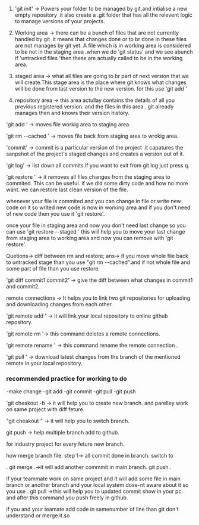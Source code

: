 1. 'git init' -> Powers your folder to be managed by git,and intialise a new empty repository .it also create a .git folder that has all the relevent logic to manage versions of your projects.

2. Working area -> there can be a bunch of files that are not currently handled by git .it means that changes done or to br done in these files are not manages by git yet. A file which is in working area is considered to be not in the staging area .when we do 'git status' and we see abunch if 'untracked files 'then these are actually called to be in the working area.

3. staged area ->  what all files are going to br part of next version that we will create.This stage area is the place where git knows what changes will be done from last version to the new version. for this use 'git add <file name>'

4. repository area -> this area actullay contains the details of all you previous registered version. and the files in this area . git already manages then and knows their version history.

'git add <files>' -> moves file workig area to staging area.

'git rm --cached <files>' -> moves file back from staging area to wrokig area.

'commit' -> commit is a particular version of the project .it capatures the sanpshot of the project's staged changes and creates a version out of it.

'git log' -> list down all commits.if you want to exit from git log just press q.

'git restore <file>' -> it removes all files changes from the staging area to commited. This can be useful. if we did some dirty code and how no more want. we can restore last clean version of the file.

whenever your file is commited and you can change in file or write new code on it so writed new code is now in working area and if you don't need of new code then you use it 'git restore'.

once your file in staging area and now you don't need last change so you can use 'git restore --staged <file>' this will help you to move your last change from staging area to working area and now you can remove with 'git restore'.

Quetions-> diff between rm and restore;
ans-> if you move whole file back to untracked stage than you use "git rm --cached".and if not whole file and some part of file than you use restore.

'git diff commit1 commit2' -> give the diff between what changes in commit1 and commit2. 

remote connections -> It helps you to link two git repositories for uploading and downloading changes from each other.

'git remote add <name of remote> <link>' -> it will link your local repository to online github repository.

'git remote rm <name of remote>'-> this command deletes a remote connections.

'git remote rename <oldname> <newname>'  -> this command rename the remote connection .

'git pull <name of remote> <branchname>' -> download latest changes from the branch of the mentioned remote in your local repository.

### recommended practice for working to do 
-make change
-git add
-git commit
-git pull
-git push


'git cheakout -b <name of branch>-> it will help you to create new branch. and parelley work on same project with diff feture.

"git cheakout <name of branch>" -> it will help you to switch branch.

git push <nameofremote> <name of branch>-> help multiple branch add to github.

for industry project for every feture new branch. 

how merge branch file.
step 1-> all commit done in branch.
switch to <main branch>.
git merge <branch name>.->it will add another commmit in main branch.
git push <remotename> <branchname> .


if your teammate work on same project and it will add some file in main branch or another branch and your local system dose-nt aware about it so you use . git pull <remotename> <branchname>->this will help you to updated commit show in your pc. and after this command you push freely in github.


if you and your teamate add code in samenumber of line than git don't understand or merge it.so